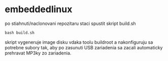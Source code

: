 # embeddedlinux

po stiahnuti/naclonovani repozitaru staci spustit skript build.sh
```
bash build.sh
```
 
skript vygeneruje image disku vdaka toolu buildroot a nakonfiguruju sa potrebne subory tak, aby po zasunuti USB zariadenia sa zacali automaticky prehravat MP3ky zo zariadenia.
